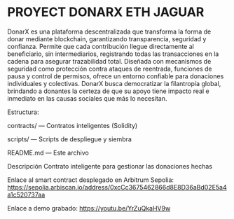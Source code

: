 # PROYECT DONARX ETH JAGUAR

DonarX es una plataforma descentralizada que transforma la forma de donar mediante blockchain, garantizando transparencia, seguridad y confianza. Permite que cada contribución llegue directamente al beneficiario, sin intermediarios, registrando todas las transacciones en la cadena para asegurar trazabilidad total. Diseñada con mecanismos de seguridad como protección contra ataques de reentrada, funciones de pausa y control de permisos, ofrece un entorno confiable para donaciones individuales y colectivas. DonarX busca democratizar la filantropía global, brindando a donantes la certeza de que su apoyo tiene impacto real e inmediato en las causas sociales que más lo necesitan.

Estructura:

contracts/ — Contratos inteligentes (Solidity)

scripts/ — Scripts de despliegue y siembra

README.md — Este archivo

Descripción
Contrato inteligente para gestionar las donaciones hechas

Enlace al smart contract desplegado en Arbitrum Sepolia: https://sepolia.arbiscan.io/address/0xcCc3675462866d8E8D36aBd02E5a4a1c520737aa

Enlace a demo grabado: https://youtu.be/YrZuQkaHV9w

